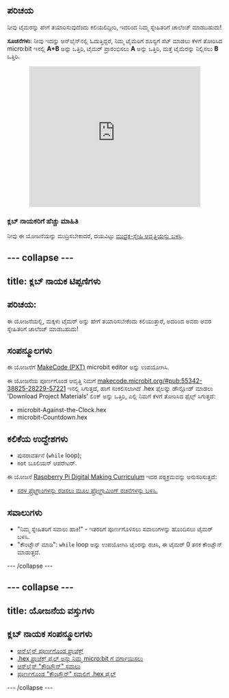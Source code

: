 ## ಪರಿಚಯ

ನೀವು ಟೈಮರನ್ನು ಹೇಗೆ ತಯಾರಿಸುವುದೆಂದು ಕಲಿಯಲಿದ್ದೀರಿ, ಇದರಿಂದ ನಿಮ್ಮ ಸ್ನೇಹಿತರಿಗೆ ಚಾಲೆಂಜ್ ಮಾಡಬಹುದು!

**ಸೂಚನೆಗಳು**: ನೀವು ಇದನ್ನು ಆನ್‌ಲೈನ್‌ನಲ್ಲಿ ಓದುತ್ತಿದ್ದರೆ, ನಿಮ್ಮ ಟೈಮೆರಿಗೆ ಶೂನ್ಯಗೆ ಸೆಟ್ ಮಾಡಲು ಕೆಳಗೆ ತೋರಿಸಿದ micro:bit ಇನಲ್ಲಿ **A+B** ಅನ್ನು ಒತ್ತಿರಿ, ಟೈಮರ್ ಪ್ರಾರಂಭಿಸಲು **A** ಅನ್ನು ಒತ್ತಿರಿ, ಮತ್ತೆ ಟೈಮೆರನ್ನು ನಿಲ್ಲಿಸಲು **B** ಒತ್ತಿರಿ.

<div class="trinket" style="width:400px;margin: 0 auto;">
<div style="position:relative;height:0;padding-bottom:81.97%;overflow:hidden;"><iframe style="position:absolute;top:0;left:0;width:100%;height:100%;" src="https://makecode.microbit.org/---run?id=_iRqcVkfXiffq" allowfullscreen="allowfullscreen" sandbox="allow-popups allow-scripts allow-same-origin" frameborder="0"></iframe></div>
</div>

### ಕ್ಲಬ್ ನಾಯಕರಿಗೆ ಹೆಚ್ಚು ಮಾಹಿತಿ

ನೀವು ಈ ಯೋಜನೆಯನ್ನು ಮುದ್ರಿಸಬೇಕಾದರೆ, ದಯವಿಟ್ಟು [ಮುದ್ರಕ-ಸ್ನೇಹಿ ಆವೃತ್ತಿಯನ್ನು ಬಳಸಿ](https://projects.raspberrypi.org/en/projects/against-the-clock/print).

## \--- collapse \---

## title: ಕ್ಲಬ್ ನಾಯಕ ಟಿಪ್ಪಣಿಗಳು

## ಪರಿಚಯ:

ಈ ಯೋಜನೆಯಲ್ಲಿ, ಮಕ್ಕಳು ಟೈಮರ್ ಅನ್ನು ಹೇಗೆ ತಯಾರಿಸಬೇಕೆಂದು ಕಲಿಯುತ್ತಾರೆ, ಅದರಿಂದ ಅವರು ಅವರ ಸ್ನೇಹಿತರಿಗೆ ಚಾಲೆಂಜ್ ಮಾಡಬಹುದು!

## ಸಂಪನ್ಮೂಲಗಳು

ಈ ಯೋಜನೆಗೆ [MakeCode (PXT)](http://jumpto.cc/pxt-new) microbit editor ಅನ್ನು ಉಪಯೋಗಿಸಿ.

ಈ ಯೋಜನೆಯ ಪೂರ್ಣಗೊಂಡ ಆವೃತ್ತಿ ನಿಮಗೆ [makecode.microbit.org/#pub:55342-38825-28229-57221](https://makecode.microbit.org/#pub:55342-38825-28229-57221) ಇನಲ್ಲಿ ಸಿಗುತ್ತದೆ, ಹಾಗೆ ಸಂಕಲಿಸಲಾಗಿದೆ .hex ಫೈಲನ್ನು ಡೌನ್ಲೋಡ್ ಮಾಡಲು 'Download Project Materials' ಲಿಂಕ್ ಅನ್ನು ಒತ್ತಿರಿ, ಎಲ್ಲಿ ನಿಮಗೆ ಕೆಳಗೆ ತೋರಿಸಿದ ಫೈಲ್ಸ್ ಸಿಗುತ್ತದೆ:

* microbit-Against-the-Clock.hex
* microbit-Countdown.hex

## ಕಲಿಕೆಯ ಉದ್ದೇಶಗಳು

* ಪುನರಾವರ್ತನೆ (`while` loop);
* `not` ಬೂಲಿಯನ್ ಆಪರೇಟರ್.

ಈ ಯೋಜನೆ [Raspberry Pi Digital Making Curriculum](http://rpf.io/curriculum) ಇದರ ಪಠ್ಯಕ್ರಮವನ್ನು ಅನುಸರಿಸುತ್ತದೆ:

* [ಸರಳ ಪ್ರೊಗ್ರಾಂಗಳನ್ನು ರಚಿಸಲು ಮೂಲ ಪ್ರೋಗ್ರಾಮಿಂಗ್ ರಚನೆಗಳನ್ನು ಬಳಸಿ.](https://www.raspberrypi.org/curriculum/programming/creator)

## ಸವಾಲುಗಳು

* "ನಿಮ್ಮ ಸ್ನೇಹಿತರಿಗೆ ಸವಾಲು ಹಾಕಿ!" - ಇತರರಿಗೆ ಪೂರ್ಣಗೊಳಿಸಲು ಸವಾಲುಗಳನ್ನು ಹೊಂದಿಸಲು ಟೈಮರ್ ಬಳಸಿ.
* "ಕೌಂಟ್ಡೌನ್ ಮಾಡಿ": `while` loop ಅನ್ನು ಉಪಯೋಗಿಸಿ ಟೈಂರನ್ನು ರಚಿಸಿ, ಈ ಟೈಮರ್ 0 ತನಕ ಕೌಂಟ್ಡೌನ್ ಮಾಡುತ್ತದೆ.

\--- /collapse \---

## \--- collapse \---

## title: ಯೋಜನೆಯ ವಸ್ತುಗಳು

## ಕ್ಲಬ್ ನಾಯಕ ಸಂಪನ್ಮೂಲಗಳು

* [ಆನ್‌ಲೈನ್ ಪೂರ್ಣಗೊಂಡ ಪ್ರಾಜೆಕ್ಟ್](https://makecode.microbit.org/#pub:55342-38825-28229-57221)
* [.hex ಪ್ರಾಜೆಕ್ಟ್ ಫೈಲ್ ಅನ್ನು ನಿಮ್ಮ micro:bit ‌ಗೆ ವರ್ಗಾಯಿಸಲು](resources/microbit-Against-the-Clock.hex)
* [ಆನ್‌ಲೈನ್ "ಕೌಂಟ್ಡೌನ್" ಸವಾಲು](https://makecode.microbit.org/#pub:69636-14914-13941-21768)
* [ಪೂರ್ಣಗೊಂಡ "ಕೌಂಟ್ಡೌನ್" ಸವಾಲಿಗೆ .hex ಫೈಲ್](resources/microbit-Countdown.hex)

\--- /collapse \---